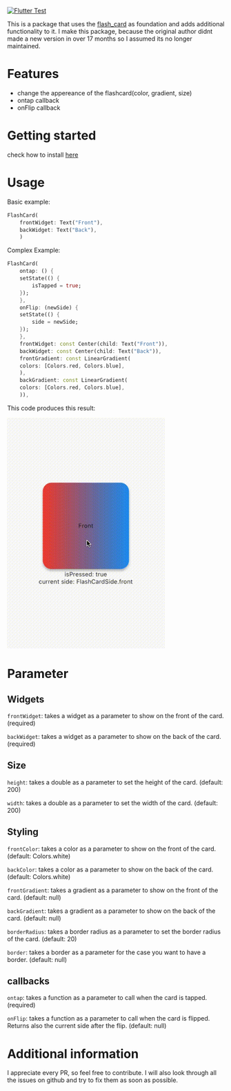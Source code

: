 <!--
For information about how to write a good package README, see the guide for
[writing package pages](https://dart.dev/guides/libraries/writing-package-pages).
-->
[![Flutter Test](https://github.com/oxelf/flutter_customizable_flashcards/actions/workflows/flutter_test.yml/badge.svg?branch=master)](https://github.com/oxelf/flutter_customizable_flashcards/actions/workflows/flutter_test.yml)

This is a package that uses the [flash_card](https://pub.dev/packages/flash_card) as foundation and adds additional functionality to it. 
I make this package, because the original author didnt made a new version in over 17 months so I assumed its no longer maintained. 


# Features

- change the appereance of the flashcard(color, gradient, size)
- ontap callback
- onFlip callback

# Getting started

check how to install [here](https://pub.dev/packages/customizable_flashcard/install)

# Usage

Basic example:

```dart
FlashCard(
    frontWidget: Text("Front"),
    backWidget: Text("Back"),
    )
```

Complex Example:

```dart
FlashCard(
    ontap: () {
    setState(() {
        isTapped = true;
    });
    },
    onFlip: (newSide) {
    setState(() {
        side = newSide;
    });
    },
    frontWidget: const Center(child: Text("Front")),
    backWidget: const Center(child: Text("Back")),
    frontGradient: const LinearGradient(
    colors: [Colors.red, Colors.blue],
    ),
    backGradient: const LinearGradient(
    colors: [Colors.red, Colors.blue],
    )),
``` 

This code produces this result: 

![example gif](complex_example.gif)


# Parameter

## Widgets
`frontWidget`: takes a widget as a parameter to show on the front of the card. (required)

`backWidget`: takes a widget as a parameter to show on the back of the card. (required)

## Size
`height`: takes a double as a parameter to set the height of the card. (default: 200)

`width`: takes a double as a parameter to set the width of the card. (default: 200)

## Styling
`frontColor`: takes a color as a parameter to show on the front of the card. (default: Colors.white) 

`backColor`: takes a color as a parameter to show on the back of the card. (default: Colors.white)

`frontGradient`: takes a gradient as a parameter to show on the front of the card. (default: null)

`backGradient`: takes a gradient as a parameter to show on the back of the card. (default: null)

`borderRadius`: takes a border radius as a parameter to set the border radius of the card. (default: 20)

`border`: takes a border as a parameter for the case you want to have a border. (default: null)

## callbacks
`ontap`: takes a function as a parameter to call when the card is tapped. (required)

`onFlip`: takes a function as a parameter to call when the card is flipped. Returns also the current side after the flip. (default: null)

# Additional information
I appreciate every PR, so feel free to contribute.
I will also look through all the issues on github and try to fix them as soon as possible.
